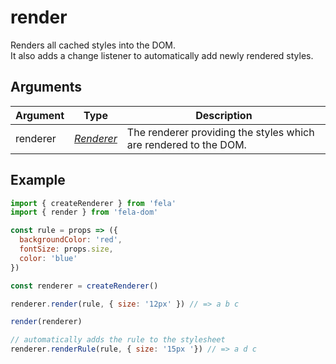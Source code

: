 # render

Renders all cached styles into the DOM.<br>
It also adds a change listener to automatically add newly rendered styles.

## Arguments
| Argument | Type | Description |
| --- | --- | --- |
| renderer | [*Renderer*](../fela/Renderer.md) | The renderer providing the styles which are rendered to the DOM. |


## Example

```javascript
import { createRenderer } from 'fela'
import { render } from 'fela-dom'

const rule = props => ({
  backgroundColor: 'red',
  fontSize: props.size,
  color: 'blue'
})

const renderer = createRenderer()

renderer.render(rule, { size: '12px' }) // => a b c

render(renderer)

// automatically adds the rule to the stylesheet
renderer.renderRule(rule, { size: '15px '}) // => a d c
```
